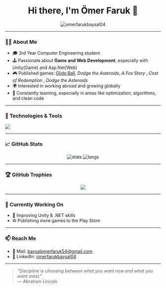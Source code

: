 <h1 align="center">Hi there, I'm Ömer Faruk 👋</h1>

<p align="center">
  <img src="https://komarev.com/ghpvc/?username=omerfarukbaysal04&label=Profile%20views&color=0e75b6&style=flat" alt="omerfarukbaysal04" />
</p>

---

### 👨‍💻 About Me
- 🎓 3rd Year Computer Engineering student  
- 🕹️ Passionate about **Game and Web Development**, especially with Unity(Game) and Asp.Net(Web) 
- 🎮 Published games: [Glide Ball](https://play.google.com/store/apps/details?id=com.BaysalGames.Bally), *Dodge the Asteroids*, *A Fox Story* , *Cost of Redemption* , *Dodge the Asteroids* 
- 🌍 Interested in working abroad and growing globally  
- 🧠 Constantly learning, especially in areas like optimization, algorithms, and clean code

---

### 🧰 Technologies & Tools

<img src="https://skillicons.dev/icons?i=unity,cs,python,react,dotnet,html,css,js,github,vscode&theme=light" />

---

### 📈 GitHub Stats

<p align="center">
  <img src="https://github-readme-stats.vercel.app/api?username=omerfarukbaysal04&show_icons=true&theme=tokyonight" alt="stats" />
  <img src="https://github-readme-stats.vercel.app/api/top-langs/?username=omerfarukbaysal04&layout=compact&theme=tokyonight" alt="langs" />
</p>

---

### 🏆 GitHub Trophies

<p align="center">
  <img src="https://github-profile-trophy.vercel.app/?username=omerfarukbaysal04&theme=algolia&row=1&no-frame=true" />
</p>

---

### 🌱 Currently Working On

- 🎯 Improving Unity & .NET skills
- ⚙️ Publishing more games to the Play Store

---

### 📫 Reach Me

- 💌 Mail: baysalomerfaruk54@gmail.com  
- 💼 LinkedIn: [omerfarukbaysal04](https://www.linkedin.com/in/omerfarukbaysal04/)

---

> _"Discipline is choosing between what you want now and what you want most."_  
> — Abraham Lincoln 

